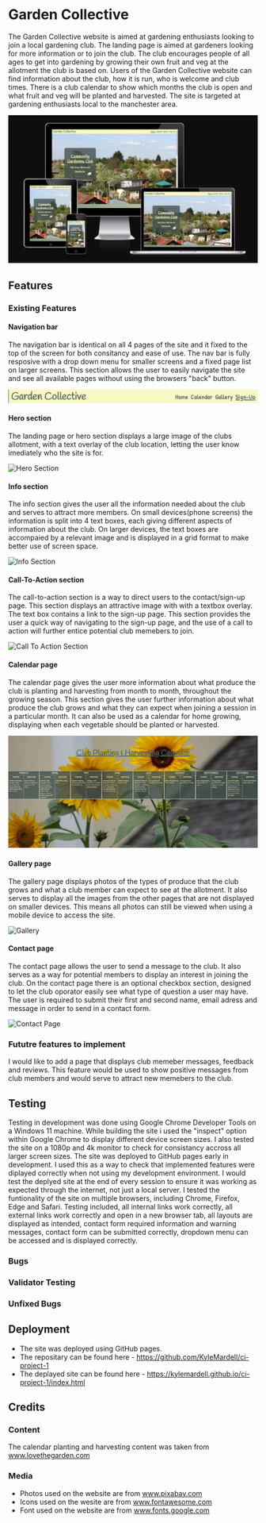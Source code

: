 # Garden Collective

The Garden Collective website is aimed at gardening enthusiasts looking to join a local gardening club. The landing page is aimed at gardeners looking for more information or to join the club. The club encourages people of all ages to get into gardening by growing their own fruit and veg at the allotment the club is based on.
Users of the Garden Collective website can find information about the club, how it is run, who is welcome and club times. There is a club calendar to show which months the club is open and what fruit and veg will be planted and harvested. The site is targeted at gardening enthusiasts local to the manchester area.

![Responsive Mockup](https://github.com/KyleMardell/ci-project-1/blob/main/media/am-i-responsive.png)

## Features

### Existing Features
    
#### Navigation bar
The navigation bar is identical on all 4 pages of the site and it fixed to the top of the screen for both consitancy and ease of use. The nav bar is fully resposive with a drop down menu for smaller screens and a fixed page list on larger screens. This section allows the user to easily navigate the site and see all available pages without using the browsers "back" button.

![Nav Bar](https://github.com/KyleMardell/ci-project-1/blob/main/media/header.png)

#### Hero section
The landing page or hero section displays a large image of the clubs allotment, with a text overlay of the club location, letting the user know imediately who the site is for.

![Hero Section](https://github.com/KyleMardell/ci-project-1/blob/main/media/hero-section.png)

#### Info section
The info section gives the user all the information needed about the club and serves to attract more members. On small devices(phone screens) the information is split into 4 text boxes, each giving different aspects of information about the club. On larger devices, the text boxes are accompaied by a relevant image and is displayed in a grid format to make better use of screen space.

![Info Section](https://github.com/KyleMardell/ci-project-1/blob/main/media/info-section.png)

#### Call-To-Action section
The call-to-action section is a way to direct users to the contact/sign-up page. This section displays an attractive image with with a textbox overlay. The text box contains a link to the sign-up page. This section provides the user a quick way of navigating to the sign-up page, and the use of a call to action will further entice potential club memebers to join.

![Call To Action Section](https://github.com/KyleMardell/ci-project-1/blob/main/media/cta-section.png)

#### Calendar page
The calendar page gives the user more information about what produce the club is planting and harvesting from month to month, throughout the growing season. This section gives the user further information about what produce the club grows and what they can expect when joining a session in a particular month. It can also be used as a calendar for home growing, displaying when each vegetable should be planted or harvested.

![Calendar Page](https://github.com/KyleMardell/ci-project-1/blob/main/media/calander-section.png)

#### Gallery page
The gallery page displays photos of the types of produce that the club grows and what a club member can expect to see at the allotment. It also serves to display all the images from the other pages that are not displayed on smaller devices. This means all photos can still be viewed when using a mobile device to access the site.

![Gallery](https://github.com/KyleMardell/ci-project-1/blob/main/media/gallery%20section.png)

#### Contact page
The contact page allows the user to send a message to the club. It also serves as a way for potential members to display an interest in joining the club. On the contact page there is an optional checkbox section, designed to let the club oporator easily see what type of question a user may have. The user is required to submit their first and second name, email adress and message in order to send in a contact form.

![Contact Page](https://github.com/KyleMardell/ci-project-1/blob/main/media/contact-section.png)

### Fututre features to implement
I would like to add a page that displays club memeber messages, feedback and reviews. This feature would be used to show positive messages from club members and would serve to attract new memebers to the club.

## Testing
Testing in development was done using Google Chrome Developer Tools on a Windows 11 machine. While building the site i used the "inspect" option within Google Chrome to display different device screen sizes. I also tested the site on a 1080p and 4k monitor to check for consistancy accross all larger screen sizes. The site was deployed to GitHub pages early in development. I used this as a way to check that implemented features were diplayed correctly when not using my development environment. I would test the deplyed site at the end of every session to ensure it was working as expected through the internet, not just a local server. I tested the funtionality of the site on multiple browsers, including Chrome, Firefox, Edge and Safari. Testing included, all internal links work correctly, all external links work correctly and open in a new browser tab, all layouts are displayed as intended, contact form required information and warning messages, contact form can be submitted correctly, dropdown menu can be accessed and is displayed correctly.

### Bugs

### Validator Testing
### Unfixed Bugs

## Deployment
- The site was deployed using GitHub pages.
- The repositary can be found here - https://github.com/KyleMardell/ci-project-1
- The deplayed site can be found here - https://kylemardell.github.io/ci-project-1/index.html

## Credits

### Content
The calendar planting and harvesting content was taken from www.lovethegarden.com

### Media
- Photos used on the website are from www.pixabay.com
- Icons used on the wesite are from www.fontawesome.com
- Font used on the website are from www.fonts.google.com



